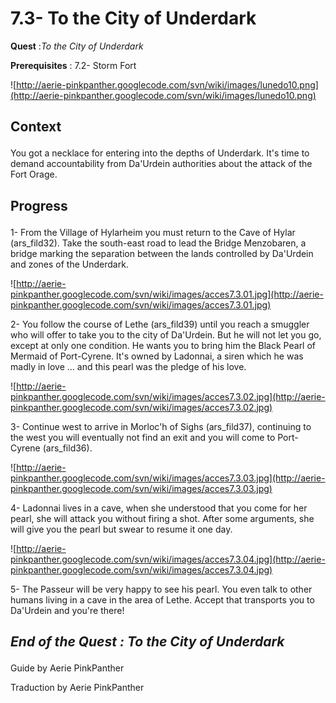 # 7.3- To the City of Underdark #


<p><b>Quest</b> :<em>To the City of Underdark</em> </p>
<p><b>Prerequisites</b> : 7.2- Storm Fort</p>

![http://aerie-pinkpanther.googlecode.com/svn/wiki/images/lunedo10.png](http://aerie-pinkpanther.googlecode.com/svn/wiki/images/lunedo10.png)

## <p><span>Context</span></p> ##

You got a necklace for entering into the depths of Underdark. It's time to demand accountability from Da'Urdein authorities about the attack of the Fort Orage.


## <p>Progress</p> ##

1- From the Village of Hylarheim you must return to the Cave of Hylar (ars\_fild32). Take the south-east road to lead the Bridge Menzobaren, a bridge marking the separation between the lands controlled by Da'Urdein and zones of the Underdark.


![http://aerie-pinkpanther.googlecode.com/svn/wiki/images/acces7.3.01.jpg](http://aerie-pinkpanther.googlecode.com/svn/wiki/images/acces7.3.01.jpg)


2- You follow the course of Lethe (ars\_fild39) until you reach a smuggler who will offer to take you to the city of Da'Urdein. But he will not let you go, except at only one condition. He wants you to bring him the Black Pearl of Mermaid of Port-Cyrene. It's owned by Ladonnai, a siren which he was madly in love ... and this pearl was the pledge of his love.


![http://aerie-pinkpanther.googlecode.com/svn/wiki/images/acces7.3.02.jpg](http://aerie-pinkpanther.googlecode.com/svn/wiki/images/acces7.3.02.jpg)

3- Continue west to arrive in Morloc'h of Sighs (ars\_fild37), continuing to the west you will eventually not find an exit and you will come to Port-Cyrene (ars\_fild36).


![http://aerie-pinkpanther.googlecode.com/svn/wiki/images/acces7.3.03.jpg](http://aerie-pinkpanther.googlecode.com/svn/wiki/images/acces7.3.03.jpg)

4- Ladonnai lives in a cave, when she understood that you come for her pearl, she will attack you without firing a shot. After some arguments, she will give you the pearl but swear to resume it one day.


![http://aerie-pinkpanther.googlecode.com/svn/wiki/images/acces7.3.04.jpg](http://aerie-pinkpanther.googlecode.com/svn/wiki/images/acces7.3.04.jpg)

5- The Passeur will be very happy to see his pearl. You even talk to other humans living in a cave in the area of Lethe. Accept that transports you to Da'Urdein and you're there!


## <p><em>End of the Quest : To the City of Underdark</em></h2>
Guide by Aerie PinkPanther

Traduction by Aerie PinkPanther
</p>
